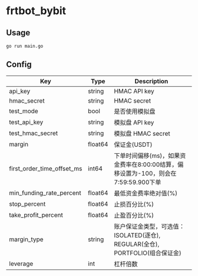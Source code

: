 # frtbot_bybit

## Usage

```bash
go run main.go
```

## Config

| Key | Type | Description |
| --- | --- | --- |
| api_key | string | HMAC API key |
| hmac_secret | string | HMAC secret |
| test_mode | bool | 是否使用模拟盘 |
| test_api_key | string | 模拟盘 API key |
| test_hmac_secret | string | 模拟盘 HMAC secret |
| margin | float64 | 保证金(USDT) |
| first_order_time_offset_ms | int64 | 下单时间偏移(ms)，如果资金费率在8:00:00结算，偏移设置为-100，则会在7:59:59.900下单 |
| min_funding_rate_percent | float64 | 最低资金费率绝对值(%) |
| stop_percent | float64 | 止损百分比(%) |
| take_profit_percent | float64 | 止盈百分比(%) |
| margin_type | string | 账户保证金类型，可选值：ISOLATED(逐仓), REGULAR(全仓), PORTFOLIO(组合保证金) |
| leverage | int | 杠杆倍数 |

